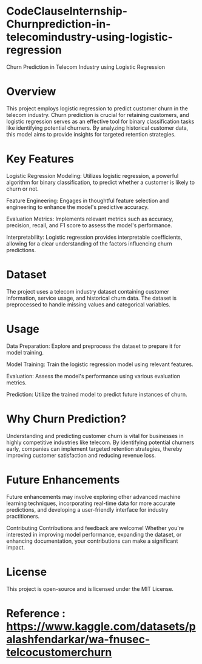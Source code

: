 # CodeClauseInternship-Churnprediction-in-telecomindustry-using-logistic-regression

Churn Prediction in Telecom Industry using Logistic Regression
 # Overview
This project employs logistic regression to predict customer churn in the telecom industry. Churn prediction is crucial for retaining customers, and logistic regression serves as an effective tool for binary classification tasks like identifying potential churners. By analyzing historical customer data, this model aims to provide insights for targeted retention strategies.

# Key Features
Logistic Regression Modeling: Utilizes logistic regression, a powerful algorithm for binary classification, to predict whether a customer is likely to churn or not.

Feature Engineering: Engages in thoughtful feature selection and engineering to enhance the model's predictive accuracy.

Evaluation Metrics: Implements relevant metrics such as accuracy, precision, recall, and F1 score to assess the model's performance.

Interpretability: Logistic regression provides interpretable coefficients, allowing for a clear understanding of the factors influencing churn predictions.

# Dataset
The project uses a telecom industry dataset containing customer information, service usage, and historical churn data. The dataset is preprocessed to handle missing values and categorical variables.

# Usage
Data Preparation: Explore and preprocess the dataset to prepare it for model training.

Model Training: Train the logistic regression model using relevant features.

Evaluation: Assess the model's performance using various evaluation metrics.

Prediction: Utilize the trained model to predict future instances of churn.

# Why Churn Prediction?
Understanding and predicting customer churn is vital for businesses in highly competitive industries like telecom. By identifying potential churners early, companies can implement targeted retention strategies, thereby improving customer satisfaction and reducing revenue loss.

# Future Enhancements
Future enhancements may involve exploring other advanced machine learning techniques, incorporating real-time data for more accurate predictions, and developing a user-friendly interface for industry practitioners.

Contributing
Contributions and feedback are welcome! Whether you're interested in improving model performance, expanding the dataset, or enhancing documentation, your contributions can make a significant impact.

# License
This project is open-source and is licensed under the MIT License.


# Reference : https://www.kaggle.com/datasets/palashfendarkar/wa-fnusec-telcocustomerchurn
